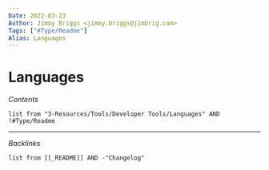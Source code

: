 ```yaml
---
Date: 2022-03-23
Author: Jimmy Briggs <jimmy.briggs@jimbrig.com>
Tags: ["#Type/Readme"]
Alias: Languages
---
```


# Languages

*Contents*

```dataview
list from "3-Resources/Tools/Developer Tools/Languages" AND !#Type/Readme
```

***

*Backlinks*

```dataview
list from [[_README]] AND -"Changelog"
```